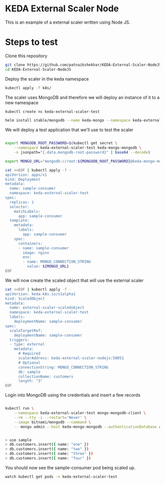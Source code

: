 # KEDA External Scaler Node

This is an example of a external scaler written using Node JS.


# Steps to test

Clone this repository

```sh
git clone https://github.com/patnaikshekhar/KEDA-External-Scaler-NodeJS
cd KEDA-External-Scaler-NodeJS
```

Deploy the scaler in the keda namespace

```sh
kubectl apply -f k8s/
```

The scaler uses MongoDB and therefore we will deploy an instance of it to a new namespace

```sh
kubectl create ns keda-external-scaler-test

helm install stable/mongodb --name keda-mongo --namespace keda-external-scaler-test
```

We will deploy a test application that we'll use to test the scaler

```sh

export MONGODB_ROOT_PASSWORD=$(kubectl get secret \
    --namespace keda-external-scaler-test keda-mongo-mongodb \
    -o jsonpath="{.data.mongodb-root-password}" | base64 --decode)

export MONGO_URL="mongodb://root:${MONGODB_ROOT_PASSWORD}@keda-mongo-mongodb.keda-external-scaler-test.svc.cluster.local"

cat <<EOF | kubectl apply -f -
apiVersion: apps/v1
kind: Deployment
metadata:
  name: sample-consumer
  namespace: keda-external-scaler-test
spec:
  replicas: 1
  selector:
    matchLabels:
      app: sample-consumer
  template:
    metadata:
      labels:
        app: sample-consumer
    spec:
      containers:
      - name: sample-consumer
        image: nginx
        env:
        - name: MONGO_CONNECTION_STRING
          value: ${MONGO_URL}
EOF
```

We will now create the scaled object that will use the external scaler

```sh
cat <<EOF | kubectl apply -f -
apiVersion: keda.k8s.io/v1alpha1
kind: ScaledObject
metadata:
  name: external-scaler-scaledobject
  namespace: keda-external-scaler-test
  labels:
    deploymentName: sample-consumer
spec:
  scaleTargetRef:
    deploymentName: sample-consumer
  triggers:
  - type: external
    metadata:
      # Required
      scalerAddress: keda-external-scaler-nodejs:50051
      # Optional
      connectionString: MONGO_CONNECTION_STRING
      db: sample
      collectionName: customers
      length: "3"
EOF
```

Login into MongoDB using the credentials and insert a few records

```sh

kubectl run \
    --namespace keda-external-scaler-test mongo-mongodb-client \
    --rm --tty -i --restart='Never' \
    --image bitnami/mongodb --command \
    -- mongo admin --host keda-mongo-mongodb --authenticationDatabase admin -u root -p $MONGODB_ROOT_PASSWORD


> use sample
> db.customers.insert({ name: "one" })
> db.customers.insert({ name: "two" })
> db.customers.insert({ name: "three" })
> db.customers.insert({ name: "four" })
```

You should now see the sample-consumer pod being scaled up.

```sh
watch kubectl get pods -n keda-external-scaler-test
```
